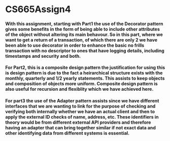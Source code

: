 # CS665Assign4 
#### With this assignment, starting with Part1 the use of the Decorator pattern gives some benefits in the form of being able to include other attributes of the object without altering its main behavour.  So in this part, where we want to get a return of a transaction, of which there are only 2 we have been able to use decorator in order to enhance the basic no frills transaction with no descriptor to ones that have logging details, including timestamps and security and both. 
#### For Part2, this is a composite design pattern the justification for using this is design pattern is due to the fact a heirarchical structure exists with the monthly, quarterly and 1/2 yearly statements. This assists to keep objects and composition of objects more uniform. Composite design pattern is also useful for recursion and flexiblity which we have achieved here. 
#### For part3 the use of the Adapter pattern assists since we have different interfaces that we are wanting to link for the purpose of checking and verifying both internally whether we have an actual client and then to apply the external ID checks of name, address, etc.  These identifiers in theory would be from different external API providers and therefore having an adapter that can bring together similar if not exact data and other identifying data from different systems is essential.  
